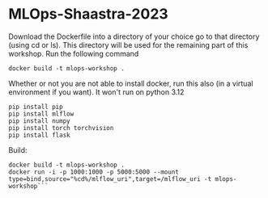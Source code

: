 # MLOps-Shaastra-2023
Download the Dockerfile into a directory of your choice go to that directory (using cd or ls).
This directory will be used for the remaining part of this workshop.
Run the following command
```
docker build -t mlops-workshop .
```
Whether or not you are not able to install docker, run this also (in a virtual environment if you want). It won't run on python 3.12 
```
pip install pip
pip install mlflow
pip install numpy
pip install torch torchvision
pip install flask
```
Build:
```
docker build -t mlops-workshop .
docker run -i -p 1000:1000 -p 5000:5000 --mount type=bind,source="%cd%/mlflow_uri",target=/mlflow_uri -t mlops-workshop```
